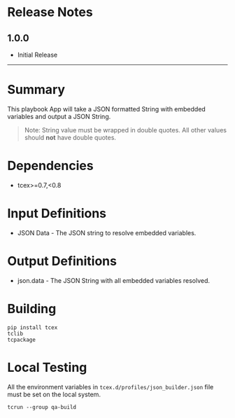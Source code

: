# Release Notes
## 1.0.0
* Initial Release

---

# Summary
This playbook App will take a JSON formatted String with embedded variables and output a JSON String.

> Note: String value must be wrapped in double quotes.  All other values should **not** have double quotes.

# Dependencies
* tcex>=0.7,<0.8

# Input Definitions
* JSON Data - The JSON string to resolve embedded variables.

# Output Definitions
* json.data - The JSON String with all embedded variables resolved.

# Building

```
pip install tcex
tclib
tcpackage
```

# Local Testing

All the environment variables in `tcex.d/profiles/json_builder.json` file must be set on the local system.

```
tcrun --group qa-build
```
